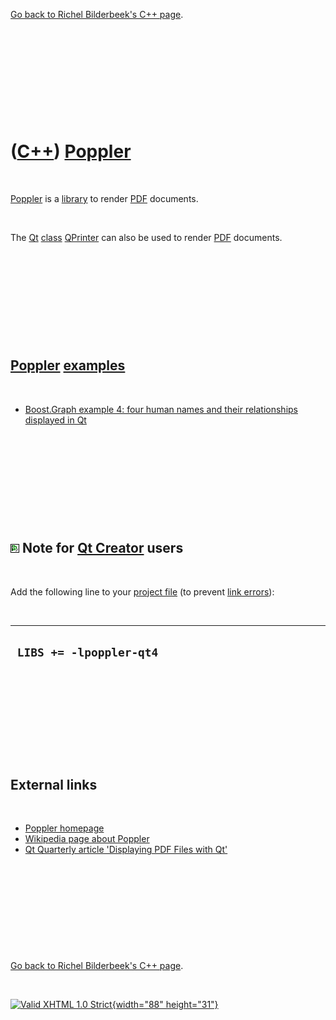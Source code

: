 

[Go back to Richel Bilderbeek's C++ page](Cpp.htm).

 

 

 

 

 

([C++](Cpp.htm)) [Poppler](CppPoppler.htm)
==========================================

 

[Poppler](CppPoppler.htm) is a [library](CppLibrary.htm) to render
[PDF](CppPdf.htm) documents.

 

The [Qt](CppQt.htm) [class](CppClass.htm) [QPrinter](CppQPrinter.htm)
can also be used to render [PDF](CppPdf.htm) documents.

 

 

 

 

 

[Poppler](CppPoppler.htm) [examples](CppExample.htm)
----------------------------------------------------

 

-   [Boost.Graph example 4: four human names and their relationships
    displayed in Qt](CppGraphExample4.htm)

 

 

 

 

 

![Qt Creator](PicQtCreator.png) Note for [Qt Creator](CppQtCreator.htm) users
-----------------------------------------------------------------------------

 

Add the following line to your [project file](CppQtProjectFile.htm) (to
prevent [link errors](CppLinkError.htm)):

 

  --------------------------
  ` LIBS += -lpoppler-qt4`
  --------------------------

 

 

 

 

 

External links
--------------

 

-   [Poppler homepage](http://poppler.freedesktop.org)
-   [Wikipedia page about
    Poppler](http://en.wikipedia.org/wiki/Poppler_%28software%29)
-   [Qt Quarterly article 'Displaying PDF Files with
    Qt'](http://doc.trolltech.com/qq/qq27-poppler.html)

 

 

 

 

 

[Go back to Richel Bilderbeek's C++ page](Cpp.htm).



 

[![Valid XHTML 1.0 Strict](valid-xhtml10.png){width="88"
height="31"}](http://validator.w3.org/check?uri=referer)
